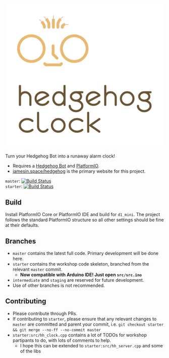 # ![Hedgehog Clock](https://raw.githubusercontent.com/mvse-outreach/arduino-hedgehog-bot/gh-pages/assets/media/hedgehog_clock-vert-light.svg?sanitize=true)

Turn your Hedgehog Bot into a runaway alarm clock!
- Requires a [Hedgehog Bot](//hedgehogbot.co.uk/challenge2.html) and [PlatformIO](//platformio.org).
- [jamesin.space/hedgehog](https://jamesin.space/hedgehog) is the primary website for this project.

`master`: [![Build Status](https://travis-ci.org/jda0/hedgehog-clock.svg)](https://travis-ci.org/jda0/hedgehog-clock)  
`starter`: [![Build Status](https://travis-ci.org/jda0/hedgehog-clock.svg?branch=starter)](https://travis-ci.org/jda0/hedgehog-clock)

## Build

Install PlatformIO Core or PlatformIO IDE and build for `d1_mini`. The project follows the standard PlatformIO structure so all other settings should be fine at their defaults.

## Branches

- `master` contains the latest full code. Primary development will be done here.
- `starter` contains the workshop code skeleton, branched from the relevant `master` commit.
  - **Now compatible with Arduino IDE! Just open `src/src.ino`**
- `intermediate` and `staging` are reserved for future development.
- Use of other branches is not recommended.

## Contributing

- Please contribute through PRs.
- If contributing to `starter`, please ensure that any relevant changes to `master` are committed and parent your commit, i.e. `git checkout starter && git merge --no-ff --no-commit master`
- `starter:src/hh_clock.cpp` contains a lot of TODOs for workshop partipants to do, with lots of comments to help.
    - I hope this can be extended to `starter:src/hh_server.cpp` and some of the libs
